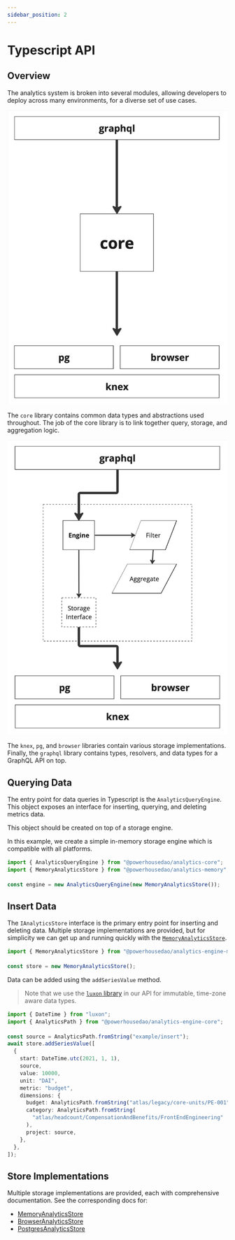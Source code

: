 ```yaml
---
sidebar_position: 2
---
```


# Typescript API

## Overview

The analytics system is broken into several modules, allowing developers to deploy across many environments, for a diverse set of use cases.

![libs](../images/libs.jpg)

The `core` library contains common data types and abstractions used throughout. The job of the core library is to link together query, storage, and aggregation logic.

![libs](../images/libs-core.jpg)

The `knex`, `pg`, and `browser` libraries contain various storage implementations. Finally, the `graphql` library contains types, resolvers, and data types for a GraphQL API on top.

## Querying Data

The entry point for data queries in Typescript is the `AnalyticsQueryEngine`. This object exposes an interface for inserting, querying, and deleting metrics data.

This object should be created on top of a storage engine.

In this example, we create a simple in-memory storage engine which is compatible with all platforms.

```typescript
import { AnalyticsQueryEngine } from "@powerhousedao/analytics-core";
import { MemoryAnalyticsStore } from "@powerhousedao/analytics-memory";

const engine = new AnalyticsQueryEngine(new MemoryAnalyticsStore());
```

## Insert Data

The `IAnalyticsStore` interface is the primary entry point for inserting and deleting data. Multiple storage implementations are provided, but for simplicity we can get up and running quickly with the [`MemoryAnalyticsStore`](#memory).

```typescript
import { MemoryAnalyticsStore } from "@powerhousedao/analytics-engine-memory";

const store = new MemoryAnalyticsStore();
```

Data can be added using the `addSeriesValue` method.

> Note that we use the [`luxon` library](https://moment.github.io/luxon/#/) in our API for immutable, time-zone aware data types.

```typescript
import { DateTime } from "luxon";
import { AnalyticsPath } from "@powerhousedao/analytics-engine-core";

const source = AnalyticsPath.fromString("example/insert");
await store.addSeriesValue([
  {
    start: DateTime.utc(2021, 1, 1),
    source,
    value: 10000,
    unit: "DAI",
    metric: "budget",
    dimensions: {
      budget: AnalyticsPath.fromString("atlas/legacy/core-units/PE-001"),
      category: AnalyticsPath.fromString(
        "atlas/headcount/CompensationAndBenefits/FrontEndEngineering"
      ),
      project: source,
    },
  },
]);
```

## Store Implementations

Multiple storage implementations are provided, each with comprehensive documentation. See the corresponding docs for:

- [MemoryAnalyticsStore](#memory)
- [BrowserAnalyticsStore](#browser)
- [PostgresAnalyticsStore](#postgres)
